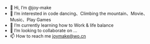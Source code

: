 - 👋 Hi, I’m @joy-make
- 👀 I’m interested in code dancing、Climbing the mountain、Movie、Music、Play Games
- 🌱 I’m currently learning how to Work & life balance
- 💞️ I’m looking to collaborate on ...
- 📫 How to reach me joymake@wo.cn

<!---
joy-make/joy-make is a ✨ special ✨ repository because its `README.md` (this file) appears on your GitHub profile.
You can click the Preview link to take a look at your changes.
--->
